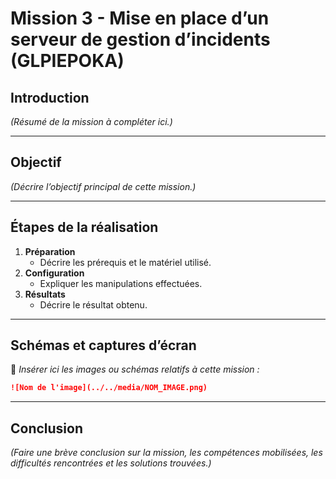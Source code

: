 # Mission 3 - Mise en place d’un serveur de gestion d’incidents (GLPIEPOKA)

## Introduction

*(Résumé de la mission à compléter ici.)*

---

## Objectif

*(Décrire l’objectif principal de cette mission.)*

---

## Étapes de la réalisation

1. **Préparation**
   - Décrire les prérequis et le matériel utilisé.
2. **Configuration**
   - Expliquer les manipulations effectuées.
3. **Résultats**
   - Décrire le résultat obtenu.

---

## Schémas et captures d’écran

📸 *Insérer ici les images ou schémas relatifs à cette mission :*

```markdown
![Nom de l'image](../../media/NOM_IMAGE.png)
```

---

## Conclusion

*(Faire une brève conclusion sur la mission, les compétences mobilisées, les difficultés rencontrées et les solutions trouvées.)*
